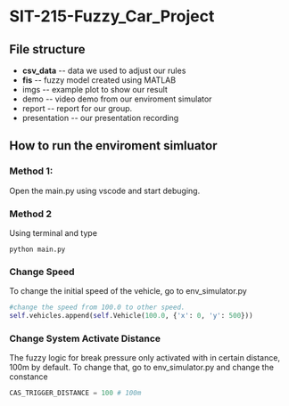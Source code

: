 # SIT-215-Fuzzy_Car_Project

## File structure

- **csv_data**
-- data we used to adjust our rules
- **fis**
-- fuzzy model created using MATLAB
- imgs
-- example plot to show our result
- demo
-- video demo from our enviroment simulator
- report
-- report for our group.
- presentation
-- our presentation recording

## How to run the enviroment simluator
### Method 1:
Open the main.py using vscode and start debuging.

### Method 2

Using terminal and type
```
python main.py
```

### Change Speed
To change the initial speed of the vehicle, go to env_simulator.py
```python
#change the speed from 100.0 to other speed.
self.vehicles.append(self.Vehicle(100.0, {'x': 0, 'y': 500}))
```

### Change System Activate Distance
The fuzzy logic for break pressure only activated with in certain distance, 100m by default.
To change that, go to env_simulator.py and change the constance

```python
CAS_TRIGGER_DISTANCE = 100 # 100m
```
